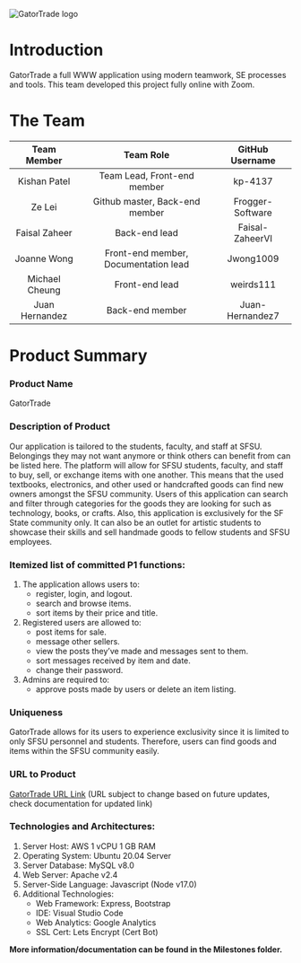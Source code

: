 ![GatorTrade logo](https://github.com/Faisal-ZaheerVI/gatortrade-csc648/blob/main/application/public/images/gt_logo.png)

# Introduction
GatorTrade a full WWW application using modern teamwork, SE processes and tools. This team developed this project fully online with Zoom.

# The Team 

| Team Member | Team Role | GitHub Username|
|    :---:     |     :---:     |     :---:       |
| Kishan Patel | Team Lead, Front-end member | kp-4137 |
| Ze Lei      | Github master, Back-end member | Frogger-Software |
| Faisal Zaheer | Back-end lead | Faisal-ZaheerVI |
| Joanne Wong | Front-end member, Documentation lead | Jwong1009 |
| Michael Cheung | Front-end lead | weirds111 |
| Juan Hernandez| Back-end member | Juan-Hernandez7 |

# Product Summary
### Product Name
GatorTrade  
### Description of Product
Our application is tailored to the students, faculty, and staff at SFSU. Belongings they may not want anymore or think others can benefit from can be listed here. The platform will allow for SFSU students, faculty, and staff to buy, sell, or exchange items with one another. This means that the used textbooks, electronics, and other used or handcrafted goods can find new owners amongst the SFSU community. Users of this application can search and filter through categories for the goods they are looking for such as technology, books, or crafts. Also, this application is exclusively for the SF State community only. It can also be an outlet for artistic students to showcase their skills and sell handmade goods to fellow students and SFSU employees.  

### Itemized list of committed P1 functions:
1. The application allows users to: 
      * register, login, and logout.
      * search and browse items.
      * sort items by their price and title.
2. Registered users are allowed to: 
      * post items for sale. 
      * message other sellers.
      * view the posts they’ve made and messages sent to them.
      * sort messages received by item and date.
      * change their password.
3. Admins are required to:
      * approve posts made by users or delete an item listing.

### Uniqueness
GatorTrade allows for its users to experience exclusivity since it is limited to only SFSU personnel and students. Therefore, users can find goods and items within the SFSU community easily.

### URL to Product
[GatorTrade URL Link](http://3.84.15.167:3000/) (URL subject to change based on future updates, check documentation for updated link)


### Technologies and Architectures: 
1. Server Host: AWS 1 vCPU 1 GB RAM
2. Operating System: Ubuntu 20.04 Server
3. Server Database: MySQL v8.0
4. Web Server: Apache v2.4 
5. Server-Side Language: Javascript (Node v17.0)
6. Additional Technologies: 
      * Web Framework: Express, Bootstrap
      * IDE: Visual Studio Code
      * Web Analytics: Google Analytics
      * SSL Cert: Lets Encrypt (Cert Bot)

**More information/documentation can be found in the Milestones folder.**
